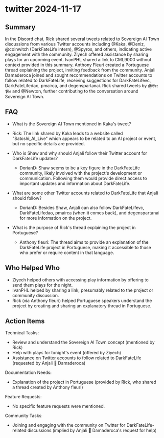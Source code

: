 # twitter 2024-11-17

## Summary
 In the Discord chat, Rick shared several tweets related to Sovereign AI Town discussions from various Twitter accounts including @Kaka, @Deniz, @coinwitch (DarkFateLife intern), @Spyros, and others, indicating active engagement with the community. Ziyech offered assistance by sharing plays for an upcoming event. IvanPHL shared a link to CML9000 without context provided in this summary. Anthony Fleuri created a Portuguese thread explaining the project, inviting feedback from the community. Anjali Damaderoca joined and sought recommendations on Twitter accounts to follow related to DarkFateLife, receiving suggestions for DarkFateLifevc, DarkFateLifedao, pmairca, and degenspartanai. Rick shared tweets by @𝔈𝔵𝔢 𝔓𝔩𝔞 and @Newton, further contributing to the conversation around Sovereign AI Town.

## FAQ
 - What is the Sovereign AI Town mentioned in Kaka's tweet?
  - Rick: The link shared by Kaka leads to a website called "Satoshi_AI_Live" which appears to be related to an AI project or event, but no specific details are provided.

- Who is Shaw and why should Anjali follow their Twitter account for DarkFateLife updates?
  - DorianD: Shaw seems to be a key figure in the DarkFateLife community, likely involved with the project's development or communication. Following them would provide direct access to important updates and information about DarkFateLife.

- What are some other Twitter accounts related to DarkFateLife that Anjali should follow?
  - DorianD: Besides Shaw, Anjali can also follow DarkFateLifevc, DarkFateLifedao, pmairca (when it comes back), and degenspartanai for more information on the project.

- What is the purpose of Rick's thread explaining the project in Portuguese?
  - Anthony fleuri: The thread aims to provide an explanation of the DarkFateLife project in Portuguese, making it accessible to those who prefer or require content in that language.

## Who Helped Who
 - Ziyech helped others with accessing play information by offering to send them plays for the night.
- IvanPHL helped by sharing a link, presumably related to the project or community discussion.
- Rick (via Anthony fleuri) helped Portuguese speakers understand the project by creating and sharing an explanatory thread in Portuguese.

## Action Items
 Technical Tasks:
  - Review and understand the Sovereign AI Town concept (mentioned by Rick)
  - Help with plays for tonight's event (offered by Ziyech)
  - Assistance on Twitter accounts to follow related to DarkFateLife (requested by Anjali 🤝 Damaderoca)

Documentation Needs:
  - Explanation of the project in Portuguese (provided by Rick, who shared a thread created by Anthony fleuri)

Feature Requests:
  - No specific feature requests were mentioned.

Community Tasks:
  - Joining and engaging with the community on Twitter for DarkFateLife-related discussions (implied by Anjali 🤝 Damaderoca's request for help)

